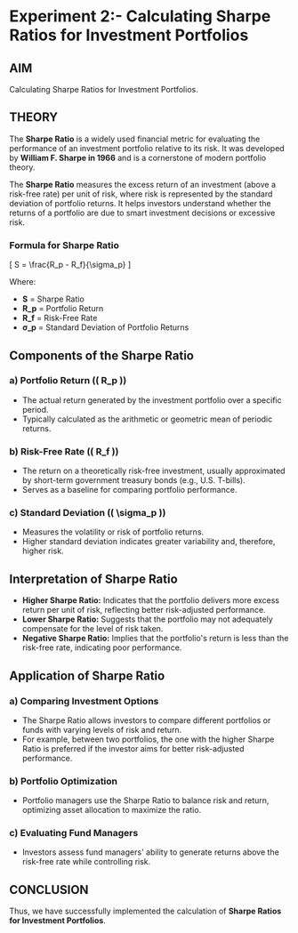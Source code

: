 # Experiment 2:- Calculating Sharpe Ratios for Investment Portfolios

## AIM  
Calculating Sharpe Ratios for Investment Portfolios.

## THEORY  
The **Sharpe Ratio** is a widely used financial metric for evaluating the performance of an investment portfolio relative to its risk. It was developed by **William F. Sharpe in 1966** and is a cornerstone of modern portfolio theory.

The **Sharpe Ratio** measures the excess return of an investment (above a risk-free rate) per unit of risk, where risk is represented by the standard deviation of portfolio returns. It helps investors understand whether the returns of a portfolio are due to smart investment decisions or excessive risk.

### Formula for Sharpe Ratio  
\[
S = \frac{R_p - R_f}{\sigma_p}
\]  

Where:  
- **S** = Sharpe Ratio  
- **R_p** = Portfolio Return  
- **R_f** = Risk-Free Rate  
- **σ_p** = Standard Deviation of Portfolio Returns  

## Components of the Sharpe Ratio  

### a) Portfolio Return (\( R_p \))  
- The actual return generated by the investment portfolio over a specific period.  
- Typically calculated as the arithmetic or geometric mean of periodic returns.  

### b) Risk-Free Rate (\( R_f \))  
- The return on a theoretically risk-free investment, usually approximated by short-term government treasury bonds (e.g., U.S. T-bills).  
- Serves as a baseline for comparing portfolio performance.  

### c) Standard Deviation (\( \sigma_p \))  
- Measures the volatility or risk of portfolio returns.  
- Higher standard deviation indicates greater variability and, therefore, higher risk.  

## Interpretation of Sharpe Ratio  
- **Higher Sharpe Ratio:** Indicates that the portfolio delivers more excess return per unit of risk, reflecting better risk-adjusted performance.  
- **Lower Sharpe Ratio:** Suggests that the portfolio may not adequately compensate for the level of risk taken.  
- **Negative Sharpe Ratio:** Implies that the portfolio's return is less than the risk-free rate, indicating poor performance.  

## Application of Sharpe Ratio  

### a) Comparing Investment Options  
- The Sharpe Ratio allows investors to compare different portfolios or funds with varying levels of risk and return.  
- For example, between two portfolios, the one with the higher Sharpe Ratio is preferred if the investor aims for better risk-adjusted performance.  

### b) Portfolio Optimization  
- Portfolio managers use the Sharpe Ratio to balance risk and return, optimizing asset allocation to maximize the ratio.  

### c) Evaluating Fund Managers  
- Investors assess fund managers' ability to generate returns above the risk-free rate while controlling risk.  

## CONCLUSION  
Thus, we have successfully implemented the calculation of **Sharpe Ratios for Investment Portfolios**.
